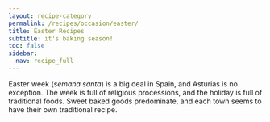 ```yaml
---
layout: recipe-category
permalink: /recipes/occasion/easter/
title: Easter Recipes
subtitle: it's baking season!
toc: false
sidebar:
  nav: recipe_full
---
```

Easter week (*semana santa*) is a big deal in Spain, and Asturias is no exception. The week is full of religious processions, and the holiday is full of traditional foods. Sweet baked goods predominate, and each town seems to have their own traditional recipe.